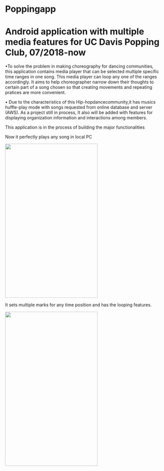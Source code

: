 # Poppingapp
<h1>Android application with multiple media features for UC Davis Popping Club, 07/2018-now</h1>
<p>
•To solve the problem in making choreography for dancing communities, this application contains media player that can be selected multiple specific time ranges in one song. This media player can loop any one of the ranges accordingly. It aims to help choreographer narrow down their thoughts to certain part of a song chosen so that creating movements and repeating pratices are more convenient.</p>

<p>
• Due to the characteristics of this Hip-hopdancecommunity,it has musics huffle-play mode with songs requested from online database and server (AWS). As a project still in process, It also will be added with features for displaying organization information and interactions among members.</p>

<p>This application is in the process of building the major functionalities</p>
<p>Now it perfectly plays any song in local PC</p>

  
<img src="https://user-images.githubusercontent.com/33383546/43039519-e371399e-8ce3-11e8-82c7-4259100cfa09.jpeg" width="300" height="500"></img>

<p>It sets multiple marks for any time position and has the looping features. </p>

<img src="https://user-images.githubusercontent.com/33383546/43039553-9c9018aa-8ce4-11e8-86ce-3ddf9ad14610.jpeg" width="300" height="500"></img>


